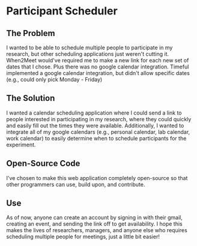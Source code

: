 # Participant Scheduler
## The Problem
I wanted to be able to schedule multiple people to participate in my research, but other scheduling applications just weren't cutting it.
When2Meet would've required me to make a new link for each new set of dates that I chose. Plus there was no google calendar integration.
Timeful implemented a google calendar integration, but didn't allow specific dates (e.g., could only pick Monday - Friday)

## The Solution
I wanted a calendar scheduling application where I could send a link to people interested in participating in my research, where they could quickly and easily fill out the times they were available. Additionally, I wanted to integrate all of my google calendars (e.g., personal calendar, lab calendar, work calendar) to easily determine when to schedule participants for the experiment. 

## Open-Source Code
I've chosen to make this web application completely open-source so that other programmers can use, build upon, and contribute.

## Use
As of now, anyone can create an account by signing in with their gmail, creating an event, and sending the link off to get availability. I hope this makes the lives of researchers, managers, and anyone else who requires scheduling multiple people for meetings, just a little bit easier!

 
